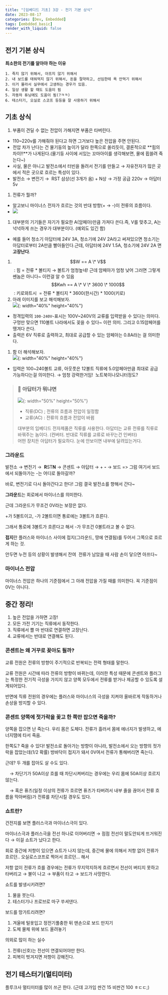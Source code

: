 ```yaml
---
title: "[임베디드 기초] 3강 - 전기 기본 상식"
date: 2023-08-17
categories: [Dev, Embedded]
tags: [embdded_basic]
render_with_liquid: false
---
```


## 전기 기본 상식

**최소한의 전기를 알아야 하는 이유**

    1. 죽지 않기 위해서, 아프지 않기 위해서
    2. 내 보드를 태워먹지 않기 위해서, 돈을 절약하고, 선임한테 욕 안먹기 위해서
    3. 이거 몰라서 실무에서 고생하는 경우가 있음.
    4. 일상 생활 할 때도 도움이 됨
    5. 자동차 튜닝에도 도움이 됨(?ㅋㅋ)
    6. 테스터기, 오실로 스코프 등등을 잘 사용하기 위해서

  

## 기초 상식

1. 부품이 견딜 수 없는 전압이 가해지면 부품은 타버린다. 
- 110~220v를 가해줘야 된다고 하면 그거보다 높은 전압을 주면 안된다.
- 전압 차가 난다는 건 물기둥의 높이가 달라 한쪽으로 쏠리듯이, 결론적으로 **힘의 차이!!**가 나게된다.(물기둥 사이에 서있는 꼬마아이를 생각해보면, 물에 휩쓸려 죽는다~)
- 사실, 물은 아니고 발전소에서 터빈을 돌려서 전기를 만들고 → 자유전자가 많은 곳에서 적은 곳으로 흐르는 특성이 있다. 
- 발전소 → 변전기 →  RST 삼상(선 3개가 옴) + N상 → 가정 공급 220v → 아답터 5v

1. 전류가 뭘까?

- 알고보니 마이너스 전자가 흐르는 것의 반대 방향(+ → -)이 전류의 흐름이다.
- ![](/assets/img/Embedded_Basic/03/image.png)

1. 대부분의 기기들은 자기가 필요한 A(암페아)만큼 가져다 쓴다.즉, V를 맞추고, A는 넉넉하게 쓰는 경우가 대부분이다. (예외도 있긴 함)
- 예를 들어 청소기 아답터에 24V 3A, 청소기에 24V 2A라고 써져있으면 청소기는 아답터로부터 2A만큼 빨아들인다.근데, 아답터에 24V 1.5A, 청소기에 24V 2A 면 **고장난다**.
1. $$W == A \* V$$ : 힘 = 전류 \* 볼티지 → 볼트가 엄청높네! 근데 암페아가 엄청 낮어 그러면 그렇게 쎈놈은 아니다~ 이런걸 알 수 있음$$Kwh == A \* V \* 3600 \* 1000$$ : 키로와트시  = 전류 \* 볼티지 \* 3600(한시간) \* 1000(키로)
2. 아래 이미지를 보고 해석해보자.  
![](/assets/img/Embedded_Basic/03/861f252a-015b-4494-914b-6eaa9289df98.png){: width="40%" height="40%"}
- 정격입력의 `100-240V~`표시는 100V~240V의 교류를 입력받을 수 있다는 의미다. 구멍만 맞으면 110볼트 나라에서도 꽂을 수 있다~ 이런 의미. 그리고 0.15암페어를 땡겨다 쓴다.
- 출력은 6V 직류로 출력하고, 최대로 공급할 수 있는 암페아는 0.8A라는 걸 의미한다.
1. 함 더 해석해보자.  
![](/assets/img/Embedded_Basic/03/image2.png){: width="40%" height="40%"}
- 입력은 100~240볼트 교류, 아웃풋은 12볼트 직류에 5.0암페아만큼 최대로 공급 가능하다는걸 의미한다. → 엄청 강력한거임!  노트북이나모니터정도?

  

> ### 🤔 아답터가 뭐냐면
> 
> ![](/assets/img/Embedded_Basic/03/b5ca1b77-a776-4b1d-8e11-a03f99ee365b.png){: width="50%" height="50%"}
> - 직류(DC) ; 전류의 흐름과 전압이 일정함
> - 교류(AC) : 전류의 흐름과 전압이 바뀜
> 
> 대부분의 임베디드 전자제품은 직류를 사용한다. 아답터는 교류 전류를 직류로 바꿔주는 놈이다. (컨버터. 반대로 직류를 교류로 바꾸는건 인버터)  
> 어떤 장치든 아답터가 필요하다. 눈에 안보이면 내부에 달려있는거다.  

  

### 그라운드

발전소 → 변전기 →  **R**ST**N** → 콘센트 → 아답터 → + **\-** → 보드 => 그럼 여기서 보드에서 되돌아가는 -는 어디로 돌아갈까?

바로, 변전기로 다시 돌아간다고 한다! 그럼 결국 발전소를 향해서 간다~

**그라운드**는 회로에서 마이너스를 의미한다. 

  

근데 그라운드가 무조건 0V라는 보장은 없다.

+가 5볼트이고, -가 2볼트이면 통로에는 3볼트가 흐른다.

그래서 통로에 3볼트가 흐른다고 해서 -가 무조건 0볼트라고 볼 수 없다.

**접지**란 플러스와 마이너스 사이에 접지(그라운드, 땅에 연결됨)를 두어서 그쪽으로 흐르게 하는 것.

안두면 누전 등의 상황이 발생해서 잔여  전류가 남았을 때 사람 손이 닿으면 아프다~

  

### 마이너스 전압

마이너스 전압은 하나의 기준점에서 그 아래 전압을 가질 때를 의미한다. 꼭 기준점이 0V는 아니다.

  

## 중간 정리!

1. 높은 전압을 가하면 고장!
2. 모든 가전 기기는 직류에서 동작한다.
3. 직류에서 쁠 마 반대로 연결하면 고장난다.
4. 교류에서는 반대로 연결해도 된다.

  

### 콘센트는 왜 거꾸로 꽂아도 될까?

교류 전원은 전류의 방향이 주기적으로 반복되는 전력 형태를 말한다.

교류 전원은 시간에 따라 전류의 방향이 바뀌는데, 이러한 특성 때문에 콘센트와 플러그는 특정한 전기적 극성을 가지지 않고 양쪽 모두에서 전류를 받거나 제공할 수 있도록 설계되어있다.

반면에 직류 전원의 경우에는 플러스와 마이너스의 극성을 지켜야 올바르게 작동하거나 손상을 방지할 수 있다.

  

### 콘센트 양쪽에 젓가락을 꽂고 한 쪽만 잡으면 죽을까?

양쪽을 잡으면 난 죽는다. 우리 몸은 도체다. 전류가 흘러서 몸에 에너지가 발생하고, 에너지땜에 타서 죽음.

한쪽도? 죽을 수 있다! 발전소로 돌아가는 방향이 아니라, 발전소에서 오는 방향의 젓가락을 잡았는데(1/2 확률) 방바닥이 접지가 돼서 0V여서 전류가 통해버리면 죽는다.

근데? 두 개를 잡아도 살 수도 있다.

 → 차단기가 50A이상 흐를 때 차단시켜버리는 경우에는 우리 몸에 50A이상 흐르지 않는다.

 → 혹은 퓨즈(일정 이상의 전류가 흐르면 퓨즈가 타버려서 내부 줄을 끊어서 전류 흐름을 막아버림)가 전류를 차단시킬 경우도 있다.

  

### 쇼트란?

건전지를 보면 플러스극과 마이너스극이 있다.

마이너스극과 플러스극을 전선 하나로 이어버리면 → 점점 전선이 말도안되게 뜨거워진다 → 이걸 쇼트가 났다고 한다.

  

회로 중간에 저항이 있으면 쇼트가 나지 않는데, 중간에 물에 의해서 저항 없이 전류가 흐르던.. 오실로스코프로 찍어서 흐르던... 해서

저항 없이 전류가 흐를 경우에는 전류가 무지막지하게 흐르면서 전선이 버티지 못하고 타버리고 → 불이 나고 → 부품이 타고 → 보드가 사망한다.

  

쇼트를 발생시키려면?  

1. 물을 붓는다.
2. 테스터기나 프로브로 마구 쑤셔댄다.

  

보드를 망가트리려면?

1. 겨울에 털옷입고 정전기풀충한 뒤 맨손으로 보드 만지기
2. 도체 물체 위에 보드 올려놓기

  
의외로 많이 하는 실수  

1. 전류(신호)는 전선이 연결되어야만 한다.
2. 피복이 벗겨지면 저항이 강해진다.

  

## 전기 테스터기(멀티미터)

플루크사 멀티미터를 많이 쓰곤 한다. (근데 고가임 싼건 15 비싼건 100 ㅎㄷㄷ;)
